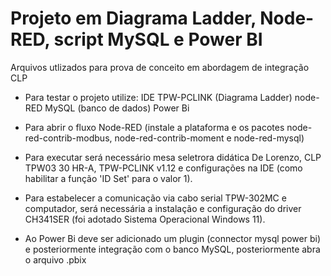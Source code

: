 # Projeto em Diagrama Ladder, Node-RED, script MySQL e Power BI
 
Arquivos utlizados para prova de conceito em abordagem de integração CLP
  
- Para testar o projeto utilize:
 IDE TPW-PCLINK (Diagrama Ladder) 
 node-RED
 MySQL (banco de dados)
 Power Bi


- Para abrir o fluxo Node-RED (instale a plataforma e os pacotes node-red-contrib-modbus, node-red-contrib-moment e node-red-mysql)
- Para executar será necessário mesa seletrora didática De Lorenzo, CLP TPW03 30 HR-A, TPW-PCLINK v1.12 e configurações na IDE (como habilitar a função 'ID Set' para o valor 1).
- Para estabelecer a comunicação via cabo serial TPW-302MC e computador, será necessária a instalação e configuração do driver CH341SER (foi adotado Sistema Operacional Windows 11).
- Ao Power Bi deve ser adicionado um plugin (connector mysql power bi) e posteriormente integração com o banco MySQL, posteriormente abra o arquivo .pbix
